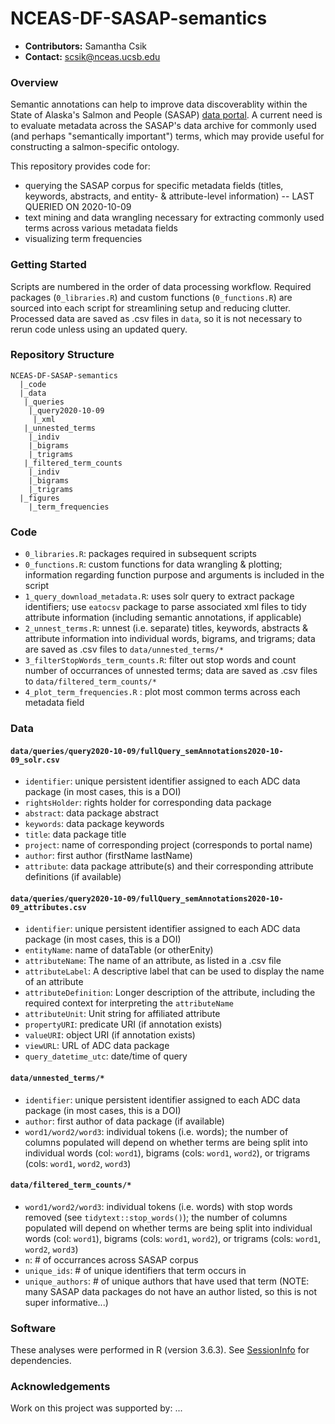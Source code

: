 # NCEAS-DF-SASAP-semantics

* **Contributors:** Samantha Csik
* **Contact:** scsik@nceas.ucsb.edu

### Overview

Semantic annotations can help to improve data discoverablity within the State of Alaska's Salmon and People (SASAP) [data portal](https://knb.ecoinformatics.org/projects/SASAP/Data). A current need is to evaluate metadata across the SASAP's data archive for commonly used (and perhaps "semantically important") terms, which may provide useful for constructing a salmon-specific ontology.

This repository provides code for:

  * querying the SASAP corpus for specific metadata fields (titles, keywords, abstracts, and entity- & attribute-level information) -- LAST QUERIED ON 2020-10-09
  * text mining and data wrangling necessary for extracting commonly used terms across various metadata fields
  * visualizing term frequencies

### Getting Started

Scripts are numbered in the order of data processing workflow. Required packages (`0_libraries.R`) and custom functions (`0_functions.R`) are sourced into each script for streamlining setup and reducing clutter. Processed data are saved as .csv files in `data`, so it is not necessary to rerun code unless using an updated query.

### Repository Structure

```
NCEAS-DF-SASAP-semantics
  |_code
  |_data
   |_queries
    |_query2020-10-09
     |_xml
   |_unnested_terms
    |_indiv
    |_bigrams
    |_trigrams
   |_filtered_term_counts
    |_indiv
    |_bigrams
    |_trigrams
  |_figures
    |_term_frequencies
```
### Code

* `0_libraries.R`: packages required in subsequent scripts
* `0_functions.R`: custom functions for data wrangling & plotting; information regarding function purpose and arguments is included in the script 
* `1_query_download_metadata.R`: uses solr query to extract package identifiers; use `eatocsv` package to parse associated xml files to tidy attribute information (including semantic annotations, if applicable)
* `2_unnest_terms.R`: unnest (i.e. separate) titles, keywords, abstracts & attribute information into individual words, bigrams, and trigrams; data are saved as .csv files to `data/unnested_terms/*`
* `3_filterStopWords_term_counts.R`: filter out stop words and count number of occurrances of unnested terms; data are saved as .csv files to `data/filtered_term_counts/*`
* `4_plot_term_frequencies.R` : plot most common terms across each metadata field 

### Data

#### `data/queries/query2020-10-09/fullQuery_semAnnotations2020-10-09_solr.csv`
* `identifier`: unique persistent identifier assigned to each ADC data package (in most cases, this is a DOI)
* `rightsHolder`: rights holder for corresponding data package
* `abstract`: data package abstract
* `keywords`: data package keywords
* `title`: data package title
* `project`: name of corresponding project (corresponds to portal name)
* `author`: first author (firstName lastName)
* `attribute`: data package attribute(s) and their corresponding attribute definitions (if available)

#### `data/queries/query2020-10-09/fullQuery_semAnnotations2020-10-09_attributes.csv`
* `identifier`: unique persistent identifier assigned to each ADC data package (in most cases, this is a DOI)
* `entityName`: name of dataTable (or otherEnity)
* `attributeName`: The name of an attribute, as listed in a .csv file
* `attributeLabel`: A descriptive label that can be used to display the name of an attribute
* `attributeDefinition`: Longer description of the attribute, including the required context for interpreting the `attributeName`
* `attributeUnit`: Unit string for affiliated attribute
* `propertyURI`: predicate URI (if annotation exists)
* `valueURI`: object URI (if annotation exists)
* `viewURL`: URL of ADC data package
* `query_datetime_utc`: date/time of query

#### `data/unnested_terms/*`
* `identifier`: unique persistent identifier assigned to each ADC data package (in most cases, this is a DOI)
* `author`: first author of data package (if available)
* `word1/word2/word3`: individual tokens (i.e. words); the number of columns populated will depend on whether terms are being split into individual words (col: `word1`), bigrams (cols: `word1`, `word2`), or trigrams (cols: `word1`, `word2`, `word3`)

#### `data/filtered_term_counts/*`
* `word1/word2/word3`: individual tokens (i.e. words) with stop words removed (see `tidytext::stop_words()`); the number of columns populated will depend on whether terms are being split into individual words (col: `word1`), bigrams (cols: `word1`, `word2`), or trigrams (cols: `word1`, `word2`, `word3`)
* `n`: # of occurrances across SASAP corpus
* `unique_ids`: # of unique identifiers that term occurs in 
* `unique_authors`: # of unique authors that have used that term (NOTE: many SASAP data packages do not have an author listed, so this is not super informative...)

### Software

These analyses were performed in R (version 3.6.3). See [SessionInfo]() for dependencies.

### Acknowledgements

Work on this project was supported by: ...
